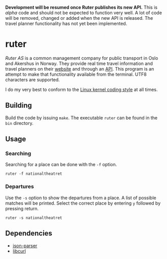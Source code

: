 **Development will be resumed once Ruter publishes its new API.**
This is *alpha* code and should not be expected to function very well. A lot of code will be removed, changed or added when the new API is released. The travel planner functionality has not yet been implemented.

# ruter

*Ruter AS* is a common management company for public transport in Oslo and Akershus in Norway. They provide real time travel information and travel planners on their [website](https://ruter.no/) and through an [API](http://api.ruter.no/reisrest/help/). This program is an attempt to make that functionality available from the terminal. UTF8 characters are supported.

I do my very best to conform to the [Linux kernel coding style](https://www.kernel.org/doc/Documentation/CodingStyle) at all times.

## Building

Build the code by issuing `make`. The executable `ruter` can be found in the `bin` directory.

## Usage

### Searching
Searching for a place can be done with the `-f` option.

	ruter -f nationaltheatret

### Departures
Use the `-s` option to show the departures from a place. A list of possible matches will be printed. Select the correct place by entering `y` followed by pressing return.

	ruter -s nationaltheatret

## Dependencies

*   [json-parser](https://github.com/udp/json-parser/)
*   [libcurl](http://curl.haxx.se/libcurl/)
